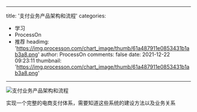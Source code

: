 
---
title: '支付业务产品架构和流程'
categories: 
 - 学习
 - ProcessOn
 - 推荐
headimg: 'https://img.processon.com/chart_image/thumb/61a487911e0853431b1ab3a8.png'
author: ProcessOn
comments: false
date: 2021-12-22 09:23:11
thumbnail: 'https://img.processon.com/chart_image/thumb/61a487911e0853431b1ab3a8.png'
---

<div>   
<img class="thumb" alt="支付业务产品架构和流程" src="https://img.processon.com/chart_image/thumb/61a487911e0853431b1ab3a8.png" referrerpolicy="no-referrer">
<p>实现一个完整的电商支付体系，需要知道这些系统的建设方法以及业务关系</p>  
</div>
            